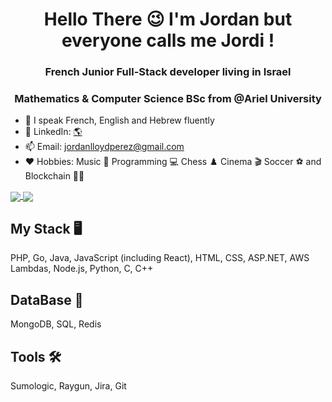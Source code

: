 <h1 align="center">Hello There 😉 I'm Jordan but everyone calls me Jordi !</h1>
<h3 align="center">French Junior Full-Stack developer living in Israel</h3>
<h3 align="center">Mathematics & Computer Science BSc from @Ariel University</h3>

- 👄 I speak French, English and Hebrew fluently
- 💬 LinkedIn: <a href="https://www.linkedin.com/in/Jordan-Buddy-Perez/">🌎</a> 
- 📫 Email: jordanlloydperez@gmail.com
- ❤️ Hobbies: Music 🥁 Programming 💻 Chess ♟️ Cinema 🎬 Soccer ⚽ and Blockchain 🤝🏻

<a href="https://github.com/anuraghazra/github-readme-stats">
  <img align="center" src="https://github-readme-stats.vercel.app/api/top-langs/?username=Jewgah&theme=radical&layout=compact" />
</a>
<a href="https://github.com/anuraghazra/convoychat">
  <img align="center" src="https://github-readme-stats.vercel.app/api?username=Jewgah&show_icons=true&theme=radical&layout=compact&line_height=20" />
</a>

<h2 align="left">My Stack 🖥 </h2>

PHP, Go, Java, JavaScript (including React), HTML, CSS, ASP.NET, AWS Lambdas, Node.js, Python, C, C++


<h2 align="left">DataBase  📂</h2>

 MongoDB, SQL, Redis


<h2 align="left">Tools  🛠</h2>

Sumologic, Raygun, Jira, Git

